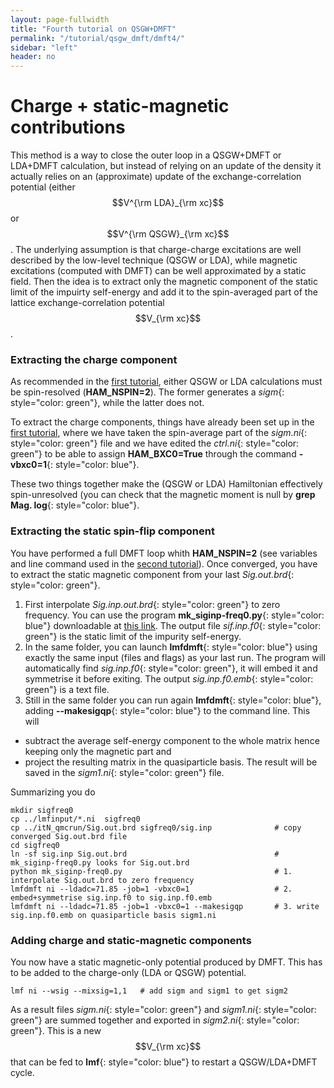 ```yaml
---
layout: page-fullwidth
title: "Fourth tutorial on QSGW+DMFT"
permalink: "/tutorial/qsgw_dmft/dmft4/"
sidebar: "left"
header: no
---
```


# Charge + static-magnetic contributions 

This method is a way to close the outer loop in a QSGW+DMFT or LDA+DMFT calculation, but instead of relying on an update of the density it actually relies on an (approximate) update of the exchange-correlation potential (either $$V^{\rm LDA}_{\rm xc}$$ or $$V^{\rm QSGW}_{\rm xc}$$.
The underlying assumption is that charge-charge excitations are well described by the low-level technique (QSGW or LDA), while magnetic excitations (computed with DMFT) can be well approximated by a static field. Then the idea is to extract only the magnetic component of the static limit of the impuirty self-energy and add it to the spin-averaged part of the lattice exchange-correlation potential $$V_{\rm xc}$$.

### Extracting the charge component
As recommended in the [first tutorial](https://lordcephei.github.io/tutorial/qsgw_dmft/dmft1), either QSGW or LDA calculations must be spin-resolved (**HAM_NSPIN=2**). The former generates a _sigm_{: style="color: green"}, while the latter does not.

To extract the charge components, things have already been set up in the [first tutorial](https://lordcephei.github.io/tutorial/qsgw_dmft/dmft1), where we have taken the spin-average part of the *sigm.ni*{: style="color: green"} file and we have edited the *ctrl.ni*{: style="color: green"} to be able to assign **HAM_BXC0=True** through the command **-vbxc0=1**{: style="color: blue"}.

These two things together make the (QSGW or LDA) Hamiltonian effectively spin-unresolved (you can check that the magnetic moment is null by **grep Mag. log**{: style="color: blue"}.

### Extracting the static spin-flip component
You have performed a full DMFT loop whith **HAM_NSPIN=2** (see variables and line command used in the [second tutorial](https://lordcephei.github.io/tutorial/qsgw_dmft/dmft2)). Once converged, you have to extract the static magnetic component from your last _Sig.out.brd_{: style="color: green"}.

1. First interpolate _Sig.inp.out.brd_{: style="color: green"} to zero frequency. You can use the program **mk_siginp-freq0.py**{: style="color: blue"} downloadable at [this link](https://lordcephei.github.io/assets/download/inputfiles/mk_siginp-freq0.py). The output file _sif.inp.f0_{: style="color: green"} is the static limit of the impurity self-energy.
2. In the same folder, you can launch **lmfdmft**{: style="color: blue"} using exactly the same input (files and flags) as your last run. The program will automatically find _sig.inp.f0_{: style="color: green"}, it will embed it and symmetrise it before exiting. The output *sig.inp.f0.emb*{: style="color: green"} is a text file.
3. Still in the same folder you can run again **lmfdmft**{: style="color: blue"}, adding **\-\-makesigqp**{: style="color: blue"} to the command line. This will
  * subtract the average self-energy component to the whole matrix hence keeping only the magnetic part and
  * project the resulting matrix in the quasiparticle basis.
The result will be saved in the *sigm1.ni*{: style="color: green"} file.

Summarizing you do

```
mkdir sigfreq0
cp ../lmfinput/*.ni  sigfreq0
cp ../itN_qmcrun/Sig.out.brd sigfreq0/sig.inp              # copy converged Sig.out.brd file 
cd sigfreq0
ln -sf sig.inp Sig.out.brd                                 # mk_siginp-freq0.py looks for Sig.out.brd
python mk_siginp-freq0.py                                  # 1. interpolate Sig.out.brd to zero frequency
lmfdmft ni --ldadc=71.85 -job=1 -vbxc0=1                   # 2. embed+symmetrise sig.inp.f0 to sig.inp.f0.emb
lmfdmft ni --ldadc=71.85 -job=1 -vbxc0=1 --makesigqp       # 3. write sig.inp.f0.emb on quasiparticle basis sigm1.ni
```
  
### Adding charge and static-magnetic components 
You now have a static magnetic-only potential produced by DMFT. This has to be added to the charge-only (LDA or QSGW) potential.

``` 
lmf ni --wsig --mixsig=1,1   # add sigm and sigm1 to get sigm2   
```

As a result files *sigm.ni*{: style="color: green"} and *sigm1.ni*{: style="color: green"} are summed together and exported in *sigm2.ni*{: style="color: green"}. This is a new $$V_{\rm xc}$$ that can be fed to **lmf**{: style="color: blue"} to restart a QSGW/LDA+DMFT cycle.
